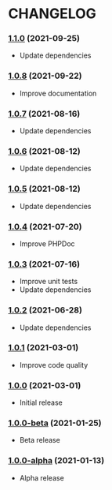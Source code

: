CHANGELOG
=========

### [1.1.0](https://github.com/webeweb/core-bundle/tree/v1.1.0) (2021-09-25)

- Update dependencies

### [1.0.8](https://github.com/webeweb/core-bundle/tree/v1.0.8) (2021-09-22)

- Improve documentation

### [1.0.7](https://github.com/webeweb/core-bundle/tree/v1.0.7) (2021-08-16)

- Update dependencies

### [1.0.6](https://github.com/webeweb/core-bundle/tree/v1.0.6) (2021-08-12)

- Update dependencies

### [1.0.5](https://github.com/webeweb/core-bundle/tree/v1.0.5) (2021-08-12)

- Update dependencies

### [1.0.4](https://github.com/webeweb/core-bundle/tree/v1.0.4) (2021-07-20)

- Improve PHPDoc

### [1.0.3](https://github.com/webeweb/core-bundle/tree/v1.0.3) (2021-07-16)

- Improve unit tests
- Update dependencies

### [1.0.2](https://github.com/webeweb/core-bundle/tree/v1.0.2) (2021-06-28)

- Update dependencies

### [1.0.1](https://github.com/webeweb/core-bundle/tree/v1.0.1) (2021-03-01)

- Improve code quality

### [1.0.0](https://github.com/webeweb/core-bundle/tree/v1.0.0) (2021-03-01)

- Initial release

### [1.0.0-beta](https://github.com/webeweb/core-bundle/tree/v1.0.0-beta) (2021-01-25)

- Beta release

### [1.0.0-alpha](https://github.com/webeweb/core-bundle/tree/v1.0.0-alpha) (2021-01-13)

- Alpha release
